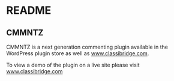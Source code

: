 # README

## CMMNTZ

CMMNTZ is a next generation commenting plugin available in the WordPress plugin store as well as www.classibridge.com.

To view a demo of the plugin on a live site please visit www.classibridge.com
